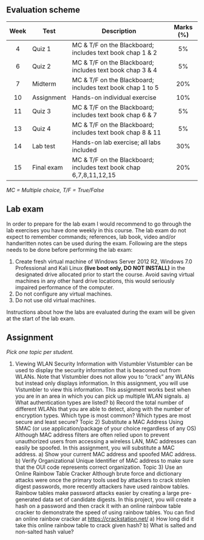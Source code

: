 ## Evaluation scheme 
| Week | Test          | Description                                                        |Marks (%)
|:----:| ------------- |--------------------------------------------------------------------|:-------:
| 4    | Quiz 1        | MC & T/F on the Blackboard; includes text book chap 1 & 2          | 5%
| 6    | Quiz 2        | MC & T/F on the Blackboard; includes text book chap 3 & 4          | 5%  
| 7    | Midterm       | MC & T/F on the Blackboard; includes text book chap 1 to 5         | 20%
| 10   | Assignment    | Hands-on individual exercise                                       | 10%
| 11   | Quiz 3        | MC & T/F on the Blackboard; includes text book chap 6 & 7          | 5%
| 13   | Quiz 4        | MC & T/F on the Blackboard; includes text book chap 8 & 11         | 5%
| 14   | Lab test      | Hands-on lab exercise; all labs included                           | 30%
| 15   | Final exam    | MC & T/F on the Blackboard; includes text book chap 6,7,8,11,12,15 | 20%

*MC = Multiple choice, T/F = True/False*

## Lab exam
In order to prepare for the lab exam I would recommend to go through the lab exercises you have done weekly in this course. The lab exam do not expect to remember commands; references, lab book, video and/or handwritten notes can be used during the exam. Following are the steps needs to be done before performing the lab exam:  
1. Create fresh virtual machine of Windows Server 2012 R2, Windows 7.0 Professional and Kali Linux **(live boot only, DO NOT INSTALL)** in the designated drive allocated prior to start the course. Avoid saving virtual machines in any other hard drive locations, this would seriously impaired performance of the computer.  
2. Do not configure any virtual machines.  
3. Do not use old virtual machines.  

Instructions about how the labs are evaluated during the exam will be given at the start of the lab exam.

## Assignment
*Pick one topic per student.*  

1. Viewing WLAN Security Information with Vistumbler
Vistumbler can be used to display the security information that is beaconed out from WLANs. Note that Vistumbler does not allow you to “crack” any WLANs but instead only displays information. In this assignment, you will use Vistumbler to view this information. This assignment works best when you are in an area in which you can pick up multiple WLAN signals.
a) What authentication types are listed?
b) Record the total number of different WLANs that you are able to detect, along with the number of encryption types. Which type is most common? Which types are most secure and least secure?
Topic 2) Substitute a MAC Address Using SMAC (or use application/package of your choice regardless of any OS)
Although MAC address filters are often relied upon to prevent unauthorized users from accessing a wireless LAN, MAC addresses can easily be spoofed. In this assignment, you will substitute a MAC address.
a) Show your current MAC address and spoofed MAC address.
b) Verify Organizational Unique Identifier of MAC address to make sure that the OUI code represents correct organization.
Topic 3) Use an Online Rainbow Table Cracker
Although brute force and dictionary attacks were once the primary tools used by attackers to crack stolen digest passwords, more recently attackers have used rainbow tables. Rainbow tables make password attacks easier by creating a large pre-generated data set of candidate digests. In this project, you will create a hash on a password and then crack it with an online rainbow table cracker to demonstrate the speed of using rainbow tables. You can find an online rainbow cracker at https://crackstation.net/ 
a) How long did it take this online rainbow table to crack given hash?
b) What is salted and non-salted hash value?
